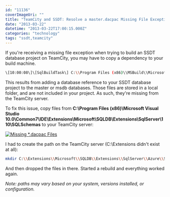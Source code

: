 ```yaml
---
id: "11136"
coverImageUri: ""
title: "TeamCity and SSDT: Resolve a master.dacpac Missing File Exception"
date: "2013-03-22"
datetime: "2013-03-22T17:00:15.000Z"
categories: "technology"
tags: "ssdt,teamcity"
---
```


If you're receiving a missing file exception when trying to build an SSDT database project on TeamCity, you may have to copy a dependency to your build machine.

```bash
\[10:00:08\]\[SqlBuildTask\] C:\\Program Files (x86)\\MSBuild\\Microsoft\\VisualStudio\\v10.0\\SSDT\\Microsoft.Data.Tools.Schema.SqlTasks.targets(494, 5): error SQL72027: File "C:\\Extensions\\Microsoft\\SQLDB\\Extensions\\SqlServer\\Azure\\SqlSchemas\\master.dacpac" does not exist.
```

This results from adding a database reference to your SSDT database project to the master or msdb databases. Those files are stored in a local folder, and are not included in your project. As such, they're missing from the TeamCity server.

To fix this issue, copy files from **C:\\Program Files (x86)\\Microsoft Visual Studio 10.0\\Common7\\IDE\\Extensions\\Microsoft\\SQLDB\\Extensions\\SqlServer\\110\\SQLSchemas** to your TeamCity server:

[![Missing *.dacpac Files](http://assets.brandonmartinez.com/brandonmartinez/2013/03/dacpac-575x86.png)](http://assets.brandonmartinez.com/brandonmartinez/2013/03/dacpac.png)

I had to create the path on the TeamCity server (C:\\Extensions didn't exist at all):

```bash
mkdir C:\\Extensions\\Microsoft\\SQLDB\\Extensions\\SqlServer\\Azure\\SqlSchemas\\
```

And then dropped the files in there. Started a rebuild and everything worked again.

_Note: paths may vary based on your system, versions installed, or configuration._
